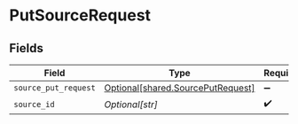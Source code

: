 # PutSourceRequest


## Fields

| Field                                                                            | Type                                                                             | Required                                                                         | Description                                                                      |
| -------------------------------------------------------------------------------- | -------------------------------------------------------------------------------- | -------------------------------------------------------------------------------- | -------------------------------------------------------------------------------- |
| `source_put_request`                                                             | [Optional[shared.SourcePutRequest]](undefined/models/shared/sourceputrequest.md) | :heavy_minus_sign:                                                               | N/A                                                                              |
| `source_id`                                                                      | *Optional[str]*                                                                  | :heavy_check_mark:                                                               | N/A                                                                              |